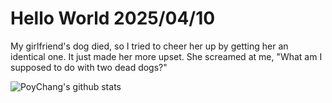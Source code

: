 # Hello World 2025/04/10

My girlfriend's dog died, so I tried to cheer her up by getting her an identical one. It just made her more upset. She screamed at me, "What am I supposed to do with two dead dogs?"

![PoyChang's github stats](https://github-readme-stats.vercel.app/api?username=poychang&show_icons=true&theme=dracula)
